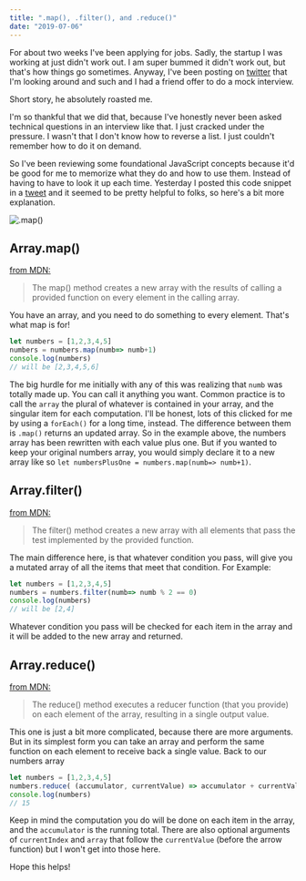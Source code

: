 ```yaml
---
title: ".map(), .filter(), and .reduce()"
date: "2019-07-06"
---
```


For about two weeks I've been applying for jobs. Sadly, the startup I was working at just didn't work out. I am super bummed it didn't work out, but that's how things go sometimes. Anyway, I've been posting on [twitter](https://twitter.com/pickleat) that I'm looking around and such and I had a friend offer to do a mock interview.

Short story, he absolutely roasted me.

I'm so thankful that we did that, because I've honestly never been asked technical questions in an interview like that. I just cracked under the pressure. I wasn't that I don't know how to reverse a list. I just couldn't remember how to do it on demand.

So I've been reviewing some foundational JavaScript concepts because it'd be good for me to memorize what they do and how to use them. Instead of having to have to look it up each time. Yesterday I posted this code snippet in a [tweet](https://twitter.com/pickleat/status/1147156504233033729?s=20) and it seemed to be pretty helpful to folks, so here's a bit more explanation.

![.map()](https://pbs.twimg.com/media/D-uEwR8X4AEN9n5?format=jpg&name=large)

## Array.map()

[from MDN:](https://developer.mozilla.org/en-US/docs/Web/JavaScript/Reference/Global_Objects/Array/map)
> The map() method creates a new array with the results of calling a provided function on every element in the calling array.

You have an array, and you need to do something to every element. That's what map is for!

```js
let numbers = [1,2,3,4,5]
numbers = numbers.map(numb=> numb+1)
console.log(numbers)
// will be [2,3,4,5,6]
```

The big hurdle for me initially with any of this was realizing that `numb` was totally made up. You can call it anything you want. Common practice is to call the `array` the plural of whatever is contained in your array, and the singular item for each computation. I'll be honest, lots of this clicked for me by using a `forEach()` for a long time, instead. The difference between them is `.map()` returns an updated array. So in the example above, the numbers array has been rewritten with each value plus one. But if you wanted to keep your original numbers array, you would simply declare it to a new array like so `let numbersPlusOne = numbers.map(numb=> numb+1)`.

## Array.filter()

[from MDN:](https://developer.mozilla.org/en-US/docs/Web/JavaScript/Reference/Global_Objects/Array/filter)
> The filter() method creates a new array with all elements that pass the test implemented by the provided function.

The main difference here, is that whatever condition you pass, will give you a mutated array of all the items that meet that condition.
For Example:

```js
let numbers = [1,2,3,4,5]
numbers = numbers.filter(numb=> numb % 2 == 0)
console.log(numbers)
// will be [2,4]
```

Whatever condition you pass will be checked for each item in the array and it will be added to the new array and returned.

## Array.reduce()

[from MDN:](https://developer.mozilla.org/en-US/docs/Web/JavaScript/Reference/Global_Objects/Array/Reduce)
> The reduce() method executes a reducer function (that you provide) on each element of the array, resulting in a single output value.

This one is just a bit more complicated, because there are more arguments. But in its simplest form you can take an array and perform the same function on each element to receive back a single value. Back to our numbers array

```js
let numbers = [1,2,3,4,5]
numbers.reduce( (accumulator, currentValue) => accumulator + currentValue )
console.log(numbers)
// 15
```

Keep in mind the computation you do will be done on each item in the array, and the `accumulator` is the running total. There are also optional arguments of `currentIndex` and `array` that follow the `currentValue` (before the arrow function) but I won't get into those here.

Hope this helps!
